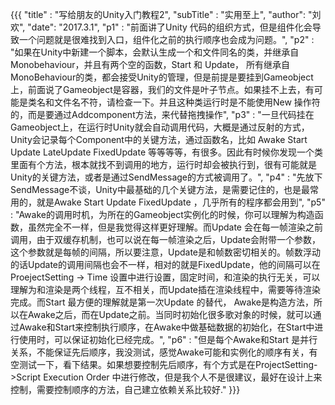 	
{{{ "title" : "写给朋友的Unity入门教程2",
	"subTitle" : "实用至上",
	"author": "刘欢",
	"date": "2017.3.1",
	"p1" : "前面讲了Unity 代码的组织方式，但是组件化会导致一个问题就是很难找到入口，组件化之前的执行顺序也会成为问题。",
	"p2" : "如果在Unity中新建一个脚本，会默认生成一个和文件同名的类，并继承自Monobehaviour，并且有两个空的函数，Start 和 Update， 所有继承自MonoBehaviour的类，都会接受Unity的管理，但是前提是要挂到Gameobject上，前面说了Gameobject是容器，我们的文件是叶子节点。如果挂不上去，有可能是类名和文件名不符，请检查一下。并且这种类运行时是不能使用New 操作符的，而是要通过Addcomponent方法，来代替拖拽操作",
	"p3" : "一旦代码挂在Gameobject上，在运行时Unity就会自动调用代码，大概是通过反射的方式，Unity会记录每个Component中的关键方法，通过函数名，比如 Awake Start Update LateUpdate FixedUpdate 等等等等，有很多。因此有时候你发现一个类里面有个方法，根本就找不到调用的地方，运行时却会被执行到，很有可能就是Unity的关键方法，或者是通过SendMessage的方式被调用了。",
	"p4" : "先放下SendMessage不谈，Unity中最基础的几个关键方法，是需要记住的，也是最常用的，就是Awake Start Update FixedUpdate ，几乎所有的程序都会用到",
	"p5" : "Awake的调用时机，为所在的Gameobject实例化的时候，你可以理解为构造函数，虽然完全不一样，但是我觉得这样更好理解。而Update 会在每一帧渲染之前调用，由于双缓存机制，也可以说在每一帧渲染之后，Update会附带一个参数，这个参数就是每帧的间隔，所以要注意，Update是和帧数密切相关的。帧数浮动的话Update的调用间隔也会不一样，相对的就是FixedUpdate，他的间隔可以在ProejectSetting -> Time 设置中进行设置，固定时间，和渲染的执行无关，可以理解为和渲染是两个线程，互不相关，而Update插在渲染线程中，需要等待渲染完成。而Start 最方便的理解就是第一次Update 的替代， Awake是构造方法，所以在Awake之后，而在Update之前。当同时初始化很多歌对象的时候，就可以通过Awake和Start来控制执行顺序，在Awake中做基础数据的初始化，在Start中进行使用时，可以保证初始化已经完成。",
	"p6" : "但是每个Awake和Start 是并行关系，不能保证先后顺序，我没测试，感觉Awake可能和实例化的顺序有关，有空测试一下，看下结果。如果想要控制先后顺序，有个方式是在ProjectSetting->Script Execution Order 中进行修改，但是我个人不是很建议，最好在设计上来控制，需要控制顺序的方法，自己建立依赖关系比较好."
}}}